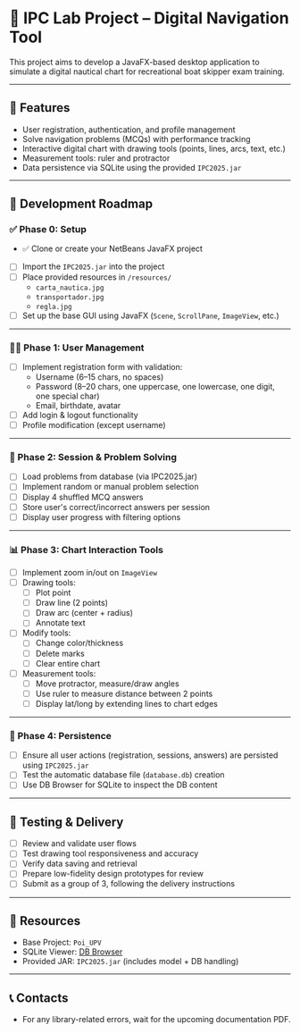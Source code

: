 # 🧭 IPC Lab Project – Digital Navigation Tool

This project aims to develop a JavaFX-based desktop application to simulate a digital nautical chart for recreational boat skipper exam training.

---

## 📌 Features

- User registration, authentication, and profile management
- Solve navigation problems (MCQs) with performance tracking
- Interactive digital chart with drawing tools (points, lines, arcs, text, etc.)
- Measurement tools: ruler and protractor
- Data persistence via SQLite using the provided `IPC2025.jar`

---

## 🚧 Development Roadmap

### ✅ Phase 0: Setup

- ✅ Clone or create your NetBeans JavaFX project
- [ ] Import the `IPC2025.jar` into the project
- [ ] Place provided resources in `/resources/`
  - `carta_nautica.jpg`
  - `transportador.jpg`
  - `regla.jpg`
- [ ] Set up the base GUI using JavaFX (`Scene`, `ScrollPane`, `ImageView`, etc.)

---

### 🧑‍💻 Phase 1: User Management

- [ ] Implement registration form with validation:
  - Username (6–15 chars, no spaces)
  - Password (8–20 chars, one uppercase, one lowercase, one digit, one special char)
  - Email, birthdate, avatar
- [ ] Add login & logout functionality
- [ ] Profile modification (except username)

---

### 🧪 Phase 2: Session & Problem Solving

- [ ] Load problems from database (via IPC2025.jar)
- [ ] Implement random or manual problem selection
- [ ] Display 4 shuffled MCQ answers
- [ ] Store user's correct/incorrect answers per session
- [ ] Display user progress with filtering options

---

### 📊 Phase 3: Chart Interaction Tools

- [ ] Implement zoom in/out on `ImageView`
- [ ] Drawing tools:
  - [ ] Plot point
  - [ ] Draw line (2 points)
  - [ ] Draw arc (center + radius)
  - [ ] Annotate text
- [ ] Modify tools:
  - [ ] Change color/thickness
  - [ ] Delete marks
  - [ ] Clear entire chart
- [ ] Measurement tools:
  - [ ] Move protractor, measure/draw angles
  - [ ] Use ruler to measure distance between 2 points
  - [ ] Display lat/long by extending lines to chart edges

---

### 💾 Phase 4: Persistence

- [ ] Ensure all user actions (registration, sessions, answers) are persisted using `IPC2025.jar`
- [ ] Test the automatic database file (`database.db`) creation
- [ ] Use DB Browser for SQLite to inspect the DB content

---

## 🧪 Testing & Delivery

- [ ] Review and validate user flows
- [ ] Test drawing tool responsiveness and accuracy
- [ ] Verify data saving and retrieval
- [ ] Prepare low-fidelity design prototypes for review
- [ ] Submit as a group of 3, following the delivery instructions

---

## 📂 Resources

- Base Project: `Poi_UPV`
- SQLite Viewer: [DB Browser](https://sqlitebrowser.org/)
- Provided JAR: `IPC2025.jar` (includes model + DB handling)

---

## 📞 Contacts

- For any library-related errors, wait for the upcoming documentation PDF.
